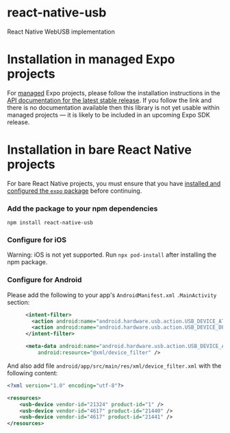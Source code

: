# react-native-usb

React Native WebUSB implementation

# Installation in managed Expo projects

For [managed](https://docs.expo.dev/archive/managed-vs-bare/) Expo projects, please follow the installation instructions in the [API documentation for the latest stable release](#api-documentation). If you follow the link and there is no documentation available then this library is not yet usable within managed projects &mdash; it is likely to be included in an upcoming Expo SDK release.

# Installation in bare React Native projects

For bare React Native projects, you must ensure that you have [installed and configured the `expo` package](https://docs.expo.dev/bare/installing-expo-modules/) before continuing.

### Add the package to your npm dependencies

```
npm install react-native-usb
```

### Configure for iOS

Warning: iOS is not yet supported.
Run `npx pod-install` after installing the npm package.

### Configure for Android

Please add the following to your app's `AndroidManifest.xml` `.MainActivity` section:

```xml
      <intent-filter>
        <action android:name="android.hardware.usb.action.USB_DEVICE_ATTACHED" />
        <action android:name="android.hardware.usb.action.USB_DEVICE_DETACHED" />
      </intent-filter>

      <meta-data android:name="android.hardware.usb.action.USB_DEVICE_ATTACHED"
          android:resource="@xml/device_filter" />
```

And also add file `android/app/src/main/res/xml/device_filter.xml` with the following content:

```xml
<?xml version="1.0" encoding="utf-8"?>

<resources>
    <usb-device vendor-id="21324" product-id="1" />
    <usb-device vendor-id="4617" product-id="21440" />
    <usb-device vendor-id="4617" product-id="21441" />
</resources>
```
